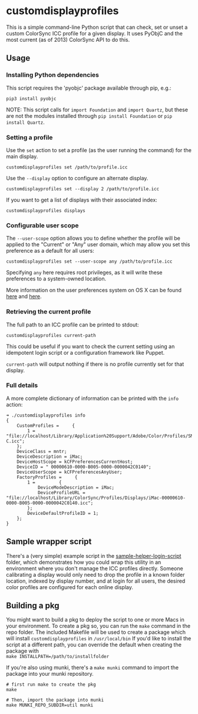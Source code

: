 # customdisplayprofiles

This is a simple command-line Python script that can check, set or unset a custom ColorSync ICC profile for a given display. It uses PyObjC and the most current (as of 2013) ColorSync API to do this.

## Usage

### Installing Python dependencies

This script requires the 'pyobjc' package available through pip, e.g.:

`pip3 install pyobjc`

NOTE: This script calls for `import Foundation` and `import Quartz`, but these are not the modules installed through `pip install Foundation` or `pip install Quartz`.

### Setting a profile

Use the `set` action to set a profile (as the user running the command) for the main display.

`customdisplayprofiles set /path/to/profile.icc`

Use the `--display` option to configure an alternate display.

`customdisplayprofiles set --display 2 /path/to/profile.icc`

If you want to get a list of displays with their associated index:

`customdisplayprofiles displays`

### Configurable user scope

The `--user-scope` option allows you to define whether the profile will be applied to the "Current" or "Any" user domain, which may allow you set this preference as a default for all users:

`customdisplayprofiles set --user-scope any /path/to/profile.icc`

Specifying `any` here requires root privileges, as it will write these preferences to a system-owned location.

More information on the user preferences system on OS X can be found [here](https://developer.apple.com/library/mac/#documentation/userexperience/Conceptual/PreferencePanes/Concepts/Managing.html) and [here](http://developer.apple.com/library/ios/#DOCUMENTATION/MacOSX/Conceptual/BPRuntimeConfig/Articles/UserPreferences.html).

### Retrieving the current profile

The full path to an ICC profile can be printed to stdout:

`customdisplayprofiles current-path`

This could be useful if you want to check the current setting using an idempotent login script or a configuration framework like Puppet.

`current-path` will output nothing if there is no profile currently set for that display.

### Full details

A more complete dictionary of information can be printed with the `info` action:

<pre><code>➜ ./customdisplayprofiles info
{
    CustomProfiles =     {
        1 = "file://localhost/Library/Application%20Support/Adobe/Color/Profiles/SMPTE-C.icc";
    };
    DeviceClass = mntr;
    DeviceDescription = iMac;
    DeviceHostScope = kCFPreferencesCurrentHost;
    DeviceID = "<CFUUID 0x7fb6204abea0> 00000610-0000-B005-0000-0000042C0140";
    DeviceUserScope = kCFPreferencesAnyUser;
    FactoryProfiles =     {
        1 =         {
            DeviceModeDescription = iMac;
            DeviceProfileURL = "file://localhost/Library/ColorSync/Profiles/Displays/iMac-00000610-0000-B005-0000-0000042C0140.icc";
        };
        DeviceDefaultProfileID = 1;
    };
}
</pre></code>

## Sample wrapper script

There's a (very simple) example script in the [sample-helper-login-script](https://github.com/timsutton/customdisplayprofiles/blob/master/sample-helper-login-script/configure_display_profiles.sh) folder, which demonstrates how you could wrap this utility in an environment where you don't manage the ICC profiles directly. Someone calibrating a display would only need to drop the profile in a known folder location, indexed by display number, and at login for all users, the desired color profiles are configured for each online display.

## Building a pkg

You might want to build a pkg to deploy the script to one or more Macs in your environment. To create a pkg so, you can run the `make` command in the repo folder. 
The included Makefile will be used to create a package which will install `customdisplayprofiles` in `/usr/local/bin`
If you'd like to install the script at a different path, you can override the default when creating the package with  
`make INSTALLPATH=/path/to/installfolder`

If you're also using munki, there's a `make munki` command to import the package into your munki repository.

```
# first run make to create the pkg
make

# Then, import the package into munki
make MUNKI_REPO_SUBDIR=util munki
```
